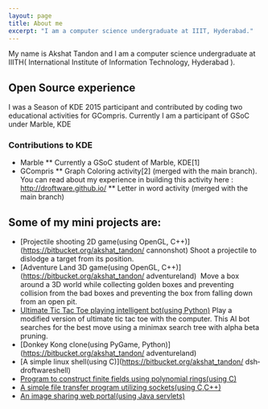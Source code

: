 ```yaml
---
layout: page
title: About me
excerpt: "I am a computer science undergraduate at IIIT, Hyderabad."
---
```

 
My name is Akshat Tandon and I am a computer science undergraduate at 
IIIT­H( International Institute of Information Technology, Hyderabad ). 

## Open Source experience
I was a Season of KDE 2015 participant and contributed by coding two 
educational activities for GCompris. Currently I am a participant of GSoC under Marble, KDE
 
### Contributions to KDE 
* Marble 
** Currently a GSoC student of Marble, KDE[1]
* GCompris 
** Graph Coloring activity[2] (merged with the main 
branch). You can read about my experience in building 
this activity here : http://droftware.github.io/ 
** Letter in word activity (merged with the main branch) 
 
## Some of my mini projects are: 
* [Projectile shooting 2D game(using OpenGL, C++)](https://bitbucket.org/akshat_tandon/
cannon­shot)­ Shoot a 
projectile to dislodge a target from its position.
* [Adventure Land 3D game(using OpenGL, C++)](https://bitbucket.org/akshat_tandon/
adventure­land) ­ Move a box around a 3D world while collecting golden boxes and preventing collision from the bad boxes and preventing the box from falling 
down from an open pit.
* [Ultimate Tic Tac Toe playing intelligent bot(using Python)](https://bitbucket.org/akshat_tandon/ultimate­tic­tac­toe­player)­ Play a modified version of ultimate tic tac toe with the computer. This AI 
bot searches for the best move using a minimax search tree with 
alpha beta pruning.
* [Donkey Kong clone(using PyGame, Python)](https://bitbucket.org/akshat_tandon/
adventure­land) 
* [A simple linux shell(using C)](https://bitbucket.org/akshat_tandon/
dsh­droftware­shell)  
* [Program to construct finite fields using polynomial rings(using C)](https://bitbucket.org/akshat_tandon/filetransferprogram) 
* [A simple file transfer program utilizing sockets(using C,C++)](https://bitbucket.org/akshat_tandon/filetransferprogram) 
* [An image sharing web portal(using Java servlets)](https://github.com/cadac­image­share/cadac)
 


